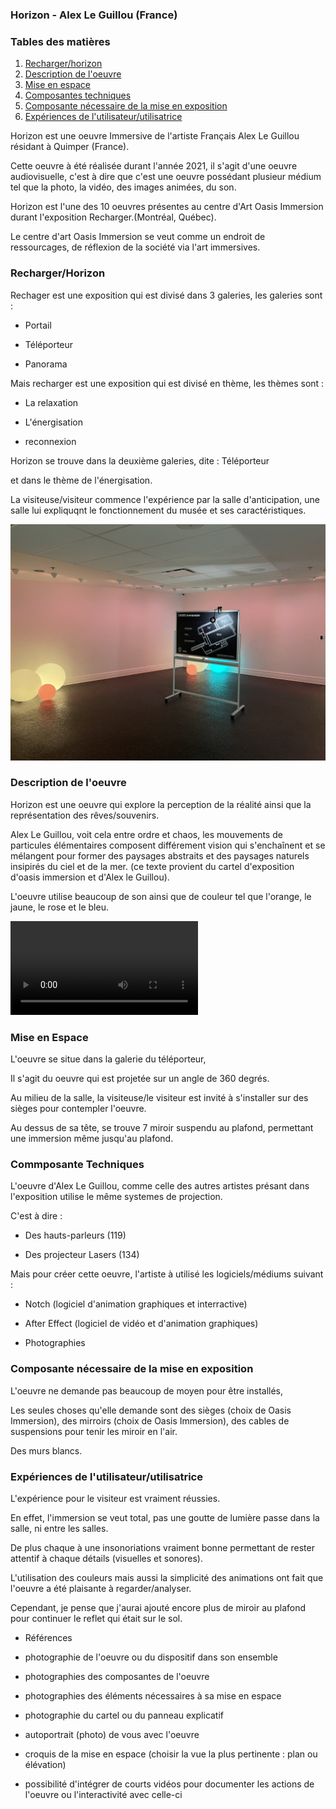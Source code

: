 ### **Horizon - Alex Le Guillou (France)** 

### Tables des matières


1. [Recharger/horizon](#Recharger-horizon)
2. [Description de l'oeuvre](#description-de-l'oeuvre)
3. [Mise en espace](#Mise-en-espace)
4. [Composantes techniques](#Composantes-techniques)
5. [Composante nécessaire de la mise en exposition](#Composante-nécessaire-de-la-mise-en-exposition)
6. [Expériences de l'utilisateur/utilisatrice](#Expériences-de-l'utilisateur-utilisatrice)


Horizon est une oeuvre Immersive de l'artiste Français Alex Le Guillou résidant à Quimper (France).

Cette oeuvre à été réalisée durant l'année 2021, il s'agit d'une oeuvre audiovisuelle, c'est à dire que c'est une oeuvre possédant plusieur médium tel que la photo, la vidéo, des images animées, du son.

Horizon est l'une des 10 oeuvres présentes au centre d'Art Oasis Immersion durant l'exposition Recharger.(Montréal, Québec). 

Le centre d'art Oasis Immersion se veut comme un endroit de ressourcages, de réflexion de la société via l'art immersives.

### Recharger/Horizon 

Rechager est une exposition qui est divisé dans 3 galeries, les galeries sont : 

* Portail

* Téléporteur

* Panorama

Mais recharger est une exposition qui est divisé en thème, les thèmes sont :

* La relaxation

* L'énergisation 

* reconnexion

Horizon se trouve dans la deuxième galeries, dite : Téléporteur 

et dans le thème de l'énergisation. 

La visiteuse/visiteur commence l'expérience par la salle d'anticipation, une salle lui expliquqnt le fonctionnement du musée et ses caractéristiques.

![Salle_anticipation](media/photo_oasis_immersion/oasis_immersion_salle_anticipation.jpg)

### Description de l'oeuvre 

Horizon est une oeuvre qui explore la perception de la réalité ainsi que la représentation des rêves/souvenirs.

Alex Le Guillou, voit cela entre ordre et chaos, les mouvements de particules élémentaires composent différement vision qui s'enchaînent et se mélangent pour former des paysages abstraits et des paysages naturels insipirés du ciel et de la mer. (ce texte provient du cartel d'exposition d'oasis immersion et d'Alex le Guillou).

L'oeuvre utilise beaucoup de son ainsi que de couleur tel que l'orange, le jaune, le rose et le bleu.

![vidéo_horizon](media/photo_oasis_immersion/oasis_immersion_horizon.MOV)


### Mise en Espace

L'oeuvre se situe dans la galerie du téléporteur,

Il s'agit du oeuvre qui est projetée sur un angle de 360 degrés.

Au milieu de la salle, la visiteuse/le visiteur est invité à s'installer sur des sièges pour contempler l'oeuvre. 

Au dessus de sa tête, se trouve 7 miroir suspendu au plafond, permettant une immersion même jusqu'au plafond.

### Commposante Techniques

L'oeuvre d'Alex Le Guillou, comme celle des autres artistes présant dans l'exposition utilise le même systemes de projection.

C'est à dire : 

* Des hauts-parleurs (119)

* Des projecteur Lasers (134)

Mais pour créer cette oeuvre, l'artiste à utilisé les logiciels/médiums suivant :

* Notch (logiciel d'animation graphiques et interractive)

* After Effect (logiciel de vidéo et d'animation graphiques)

* Photographies


### Composante nécessaire de la mise en exposition

L'oeuvre ne demande pas beaucoup de moyen pour être installés,

Les seules choses qu'elle demande sont des sièges (choix de Oasis Immersion), des mirroirs (choix de Oasis Immersion), des cables de suspensions pour tenir les miroir en l'air.

Des murs blancs. 

### Expériences de l'utilisateur/utilisatrice 

L'expérience pour le visiteur est vraiment réussies.

En effet, l'immersion se veut total, pas une goutte de lumière passe dans la salle, ni entre les salles.

De plus chaque à une insonoriations vraiment bonne permettant de rester attentif à chaque détails (visuelles et sonores).

L'utilisation des couleurs mais aussi la simplicité des animations ont fait que l'oeuvre a été plaisante à regarder/analyser.

Cependant, je pense que j'aurai ajouté encore plus de miroir au plafond pour continuer le reflet qui était sur le sol.


 
 - Références 



- photographie de l'oeuvre ou du dispositif dans son ensemble
- photographies des composantes de l'oeuvre
- photographies des éléments nécessaires à sa mise en espace
- photographie du cartel ou du panneau explicatif
- autoportrait (photo) de vous avec l'oeuvre
- croquis de la mise en espace (choisir la vue la plus pertinente : plan ou élévation)
- possibilité d'intégrer de courts vidéos pour documenter les actions de l'oeuvre ou l'interactivité avec celle-ci

